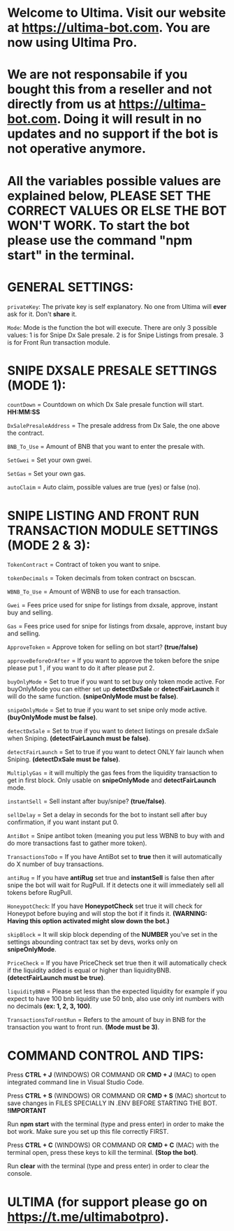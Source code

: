 # Welcome to Ultima. Visit our website at https://ultima-bot.com. You are now using Ultima Pro.

# We are not responsabile if you bought this from a reseller and not directly from us at https://ultima-bot.com. Doing it will result in no updates and no support if the bot is not operative anymore.

# All the variables possible values are explained below, PLEASE SET THE CORRECT VALUES OR ELSE THE BOT WON'T WORK. To start the bot please use the command "npm start" in the terminal.

# GENERAL SETTINGS:

`privateKey`: The private key is self explanatory. No one from Ultima will **ever** ask for it. Don't **share** it.

`Mode`: Mode is the function the bot will execute. There are only 3 possible values:
1 is for Snipe Dx Sale presale.
2 is for Snipe Listings from presale.
3 is for Front Run transaction module.

# SNIPE DXSALE PRESALE SETTINGS (MODE 1):

`countDown` = Countdown on which Dx Sale presale function will start. **HH:MM:SS**

`DxSalePresaleAddress` = The presale address from Dx Sale, the one above the contract.

`BNB_To_Use` = Amount of BNB that you want to enter the presale with.

`SetGwei` = Set your own gwei.

`SetGas` = Set your own gas.

`autoClaim` = Auto claim, possible values are true (yes) or false (no).

# SNIPE LISTING AND FRONT RUN TRANSACTION MODULE SETTINGS (MODE 2 & 3):

`TokenContract` = Contract of token you want to snipe.

`tokenDecimals` = Token decimals from token contract on bscscan.

`WBNB_To_Use` = Amount of WBNB to use for each transaction.

`Gwei` = Fees price used for snipe for listings from dxsale, approve, instant buy and selling.

`Gas` = Fees price used for snipe for listings from dxsale, approve, instant buy and selling.

`ApproveToken` = Approve token for selling on bot start? **(true/false)**

`approveBeforeOrAfter` = If you want to approve the token before the snipe please put 1 , if you want to do it after please put 2.

`buyOnlyMode` = Set to true if you want to set buy only token mode active. For buyOnlyMode you can either set up **detectDxSale** or **detectFairLaunch** it will do the same function. **(snipeOnlyMode must be false)**.

`snipeOnlyMode` = Set to true if you want to set snipe only mode active. **(buyOnlyMode must be false)**.

`detectDxSale` = Set to true if you want to detect listings on presale dxSale when Sniping. **(detectFairLaunch must be false)**.

`detectFairLaunch` = Set to true if you want to detect ONLY fair launch when Sniping. **(detectDxSale must be false)**.

`MultiplyGas` = it will multiply the gas fees from the liquidity transaction to get in first block. Only usable on **snipeOnlyMode** and **detectFairLaunch** mode.

`instantSell` = Sell instant after buy/snipe? **(true/false)**.

`sellDelay` = Set a delay in seconds for the bot to instant sell after buy confirmation, if you want instant put 0.

`AntiBot` = Snipe antibot token (meaning you put less WBNB to buy with and do more transactions fast to gather more token).

`TransactionsToDo` = If you have AntiBot set to **true** then it will automatically do X number of buy transactions.

`antiRug` = If you have **antiRug** set true and **instantSell** is false then after snipe the bot will wait for RugPull. If it detects one it will immediately sell all tokens before RugPull.

`HoneypotCheck`: If you have **HoneypotCheck** set true it will check for Honeypot before buying and will stop the bot if it finds it. **(WARNING: Having this option activated might slow down the bot.)**

`skipBlock` = It will skip block depending of the **NUMBER** you’ve set in the settings abounding contract tax set by devs, works only on **snipeOnlyMode**.

`PriceCheck` = If you have PriceCheck set true then it will automatically check if the liquidity added is equal or higher than liquidityBNB. **(detectFairLaunch must be true)**.

`liquidityBNB` = Please set less than the expected liquidity for example if you expect to have 100 bnb liquidity use 50 bnb, also use only int numbers with no decimals **(ex: 1, 2, 3, 100)**.

`TransactionsToFrontRun` = Refers to the amount of buy in BNB for the transaction you want to front run. **(Mode must be 3)**.

# COMMAND CONTROL AND TIPS:

Press **CTRL + J** (WINDOWS) OR COMMAND OR **CMD + J** (MAC) to open integrated command line in Visual Studio Code.

Press **CTRL + S** (WINDOWS) OR COMMAND OR **CMD + S** (MAC) shortcut to save changes in FILES SPECIALLY IN .ENV BEFORE STARTING THE BOT. **!IMPORTANT**

Run **npm start** with the terminal (type and press enter) in order to make the bot work. Make sure you set up this file correctly FIRST.

Press **CTRL + C** (WINDOWS) OR COMMAND OR **CMD + C** (MAC) with the terminal open, press these keys to kill the terminal. **(Stop the bot)**.

Run **clear** with the terminal (type and press enter) in order to clear the console.

# ULTIMA (for support please go on https://t.me/ultimabotpro).
